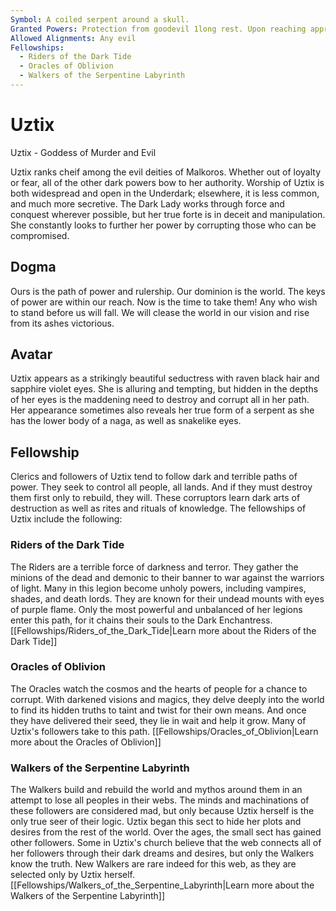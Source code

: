 ```yaml
---
Symbol: A coiled serpent around a skull.
Granted Powers: Protection from goodevil 1long rest. Upon reaching appropriate level, confusion 1day.
Allowed Alignments: Any evil
Fellowships:
  - Riders of the Dark Tide
  - Oracles of Oblivion
  - Walkers of the Serpentine Labyrinth
---
```


# Uztix

Uztix - Goddess of Murder and Evil

Uztix ranks cheif among the evil deities of Malkoros. Whether out of loyalty or fear, all of the other dark powers bow to her authority. Worship of Uztix is both widespread and open in the Underdark; elsewhere, it is less common, and much more secretive.
The Dark Lady works through force and conquest wherever possible, but her true forte is in deceit and manipulation. She constantly looks to further her power by corrupting those who can be compromised.

## Dogma
Ours is the path of power and rulership. Our dominion is the world. The keys of power are within our reach. Now is the time to take them! Any who wish to stand before us will fall. We will clease the world in our vision and rise from its ashes victorious.

## Avatar
Uztix appears as a strikingly beautiful seductress with raven black hair and sapphire violet eyes. She is alluring and tempting, but hidden in the depths of her eyes is the maddening need to destroy and corrupt all in her path. Her appearance sometimes also reveals her true form of a serpent as she has the lower body of a naga, as well as snakelike eyes.

## Fellowship
Clerics and followers of Uztix tend to follow dark and terrible paths of power. They seek to control all people, all lands. And if they must destroy them first only to rebuild, they will. These corruptors learn dark arts of destruction as well as rites and rituals of knowledge.
The fellowships of Uztix include the following:

### Riders of the Dark Tide
The Riders are a terrible force of darkness and terror. They gather the minions of the dead and demonic to their banner to war against the warriors of light. Many in this legion become unholy powers, including vampires, shades, and death lords. They are known for their undead mounts with eyes of purple flame. Only the most powerful and unbalanced of her legions enter this path, for it chains their souls to the Dark Enchantress.
[[Fellowships/Riders_of_the_Dark_Tide|Learn more about the Riders of the Dark Tide]]

### Oracles of Oblivion
The Oracles watch the cosmos and the hearts of people for a chance to corrupt. With darkened visions and magics, they delve deeply into the world to find its hidden truths to taint and twist for their own means. And once they have delivered their seed, they lie in wait and help it grow. Many of Uztix's followers take to this path.
[[Fellowships/Oracles_of_Oblivion|Learn more about the Oracles of Oblivion]]

### Walkers of the Serpentine Labyrinth
The Walkers build and rebuild the world and mythos around them in an attempt to lose all peoples in their webs. The minds and machinations of these followers are considered mad, but only because Uztix herself is the only true seer of their logic. Uztix began this sect to hide her plots and desires from the rest of the world. Over the ages, the small sect has gained other followers. Some in Uztix's church believe that the web connects all of her followers through their dark dreams and desires, but only the Walkers know the truth. New Walkers are rare indeed for this web, as they are selected only by Uztix herself.
[[Fellowships/Walkers_of_the_Serpentine_Labyrinth|Learn more about the Walkers of the Serpentine Labyrinth]]